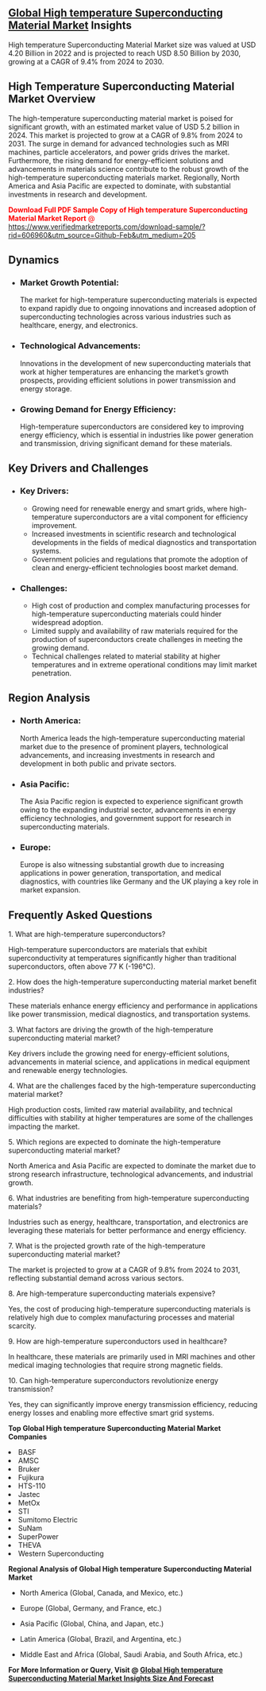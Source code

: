<h2><a href="https://www.verifiedmarketreports.com/download-sample/?rid=606960&amp;utm_source=Github&amp;utm_medium=205" target="_blank">Global High temperature Superconducting Material Market</a> Insights</h2><p>High temperature Superconducting Material Market size was valued at USD 4.20 Billion in 2022 and is projected to reach USD 8.50 Billion by 2030, growing at a CAGR of 9.4% from 2024 to 2030.</p><p> <h2>High Temperature Superconducting Material Market Overview</h2> <p>The high-temperature superconducting material market is poised for significant growth, with an estimated market value of USD 5.2 billion in 2024. This market is projected to grow at a CAGR of 9.8% from 2024 to 2031. The surge in demand for advanced technologies such as MRI machines, particle accelerators, and power grids drives the market. Furthermore, the rising demand for energy-efficient solutions and advancements in materials science contribute to the robust growth of the high-temperature superconducting materials market. Regionally, North America and Asia Pacific are expected to dominate, with substantial investments in research and development. </p> <p><p><span class=""><span style="color: #ff0000;"><strong>Download Full PDF Sample Copy of High temperature Superconducting Material Market Report</strong> @ </span><a href="https://www.verifiedmarketreports.com/download-sample/?rid=606960&amp;utm_source=Github-Feb&amp;utm_medium=205" target="_blank">https://www.verifiedmarketreports.com/download-sample/?rid=606960&amp;utm_source=Github-Feb&amp;utm_medium=205</a></span></p></p> <h2>Dynamics</h2> <ul> <li><h3>Market Growth Potential:</h3> The market for high-temperature superconducting materials is expected to expand rapidly due to ongoing innovations and increased adoption of superconducting technologies across various industries such as healthcare, energy, and electronics.</li> <li><h3>Technological Advancements:</h3> Innovations in the development of new superconducting materials that work at higher temperatures are enhancing the market’s growth prospects, providing efficient solutions in power transmission and energy storage.</li> <li><h3>Growing Demand for Energy Efficiency:</h3> High-temperature superconductors are considered key to improving energy efficiency, which is essential in industries like power generation and transmission, driving significant demand for these materials.</li> </ul> <h2>Key Drivers and Challenges</h2> <ul> <li><h3>Key Drivers:</h3> <ul> <li>Growing need for renewable energy and smart grids, where high-temperature superconductors are a vital component for efficiency improvement.</li> <li>Increased investments in scientific research and technological developments in the fields of medical diagnostics and transportation systems.</li> <li>Government policies and regulations that promote the adoption of clean and energy-efficient technologies boost market demand.</li> </ul> </li> <li><h3>Challenges:</h3> <ul> <li>High cost of production and complex manufacturing processes for high-temperature superconducting materials could hinder widespread adoption.</li> <li>Limited supply and availability of raw materials required for the production of superconductors create challenges in meeting the growing demand.</li> <li>Technical challenges related to material stability at higher temperatures and in extreme operational conditions may limit market penetration.</li> </ul> </li> </ul> <h2>Region Analysis</h2> <ul> <li><h3>North America:</h3> North America leads the high-temperature superconducting material market due to the presence of prominent players, technological advancements, and increasing investments in research and development in both public and private sectors.</li> <li><h3>Asia Pacific:</h3> The Asia Pacific region is expected to experience significant growth owing to the expanding industrial sector, advancements in energy efficiency technologies, and government support for research in superconducting materials.</li> <li><h3>Europe:</h3> Europe is also witnessing substantial growth due to increasing applications in power generation, transportation, and medical diagnostics, with countries like Germany and the UK playing a key role in market expansion.</li> </ul> <h2>Frequently Asked Questions</h2> <p>1. What are high-temperature superconductors?</p> <p>High-temperature superconductors are materials that exhibit superconductivity at temperatures significantly higher than traditional superconductors, often above 77 K (-196°C).</p> <p>2. How does the high-temperature superconducting material market benefit industries?</p> <p>These materials enhance energy efficiency and performance in applications like power transmission, medical diagnostics, and transportation systems.</p> <p>3. What factors are driving the growth of the high-temperature superconducting material market?</p> <p>Key drivers include the growing need for energy-efficient solutions, advancements in material science, and applications in medical equipment and renewable energy technologies.</p> <p>4. What are the challenges faced by the high-temperature superconducting material market?</p> <p>High production costs, limited raw material availability, and technical difficulties with stability at higher temperatures are some of the challenges impacting the market.</p> <p>5. Which regions are expected to dominate the high-temperature superconducting material market?</p> <p>North America and Asia Pacific are expected to dominate the market due to strong research infrastructure, technological advancements, and industrial growth.</p> <p>6. What industries are benefiting from high-temperature superconducting materials?</p> <p>Industries such as energy, healthcare, transportation, and electronics are leveraging these materials for better performance and energy efficiency.</p> <p>7. What is the projected growth rate of the high-temperature superconducting material market?</p> <p>The market is projected to grow at a CAGR of 9.8% from 2024 to 2031, reflecting substantial demand across various sectors.</p> <p>8. Are high-temperature superconducting materials expensive?</p> <p>Yes, the cost of producing high-temperature superconducting materials is relatively high due to complex manufacturing processes and material scarcity.</p> <p>9. How are high-temperature superconductors used in healthcare?</p> <p>In healthcare, these materials are primarily used in MRI machines and other medical imaging technologies that require strong magnetic fields.</p> <p>10. Can high-temperature superconductors revolutionize energy transmission?</p> <p>Yes, they can significantly improve energy transmission efficiency, reducing energy losses and enabling more effective smart grid systems.</p> </p><p><strong>Top Global High temperature Superconducting Material Market Companies</strong></p><div data-test-id=""><p><li>BASF</li><li> AMSC</li><li> Bruker</li><li> Fujikura</li><li> HTS-110</li><li> Jastec</li><li> MetOx</li><li> STI</li><li> Sumitomo Electric</li><li> SuNam</li><li> SuperPower</li><li> THEVA</li><li> Western Superconducting</li></p><div><strong>Regional Analysis of&nbsp;Global High temperature Superconducting Material Market</strong></div><ul><li dir="ltr"><p dir="ltr">North America&nbsp;(Global, Canada, and Mexico, etc.)</p></li><li dir="ltr"><p dir="ltr">Europe (Global, Germany, and France, etc.)</p></li><li dir="ltr"><p dir="ltr">Asia Pacific&nbsp;(Global, China, and Japan, etc.)</p></li><li dir="ltr"><p dir="ltr">Latin America&nbsp;(Global, Brazil, and Argentina, etc.)</p></li><li dir="ltr">Middle East and Africa&nbsp;(Global, Saudi Arabia, and South Africa, etc.)</li></ul><p><strong>For More Information or Query, Visit @&nbsp;</strong><strong><a href="https://www.verifiedmarketreports.com/product/high-temperature-superconducting-material-market/?utm_source=Github&amp;utm_medium=205" target="_blank">Global High temperature Superconducting Material Market Insights Size And Forecast</a></strong></p></div>
